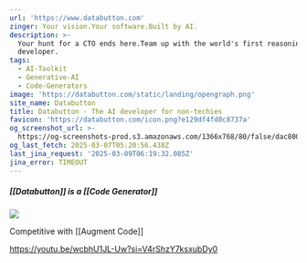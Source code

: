 ```yaml
---
url: 'https://www.databutton.com'
zinger: Your vision.Your software.Built by AI.
description: >-
  Your hunt for a CTO ends here.Team up with the world's first reasoning AI
  developer.
tags:
  - AI-Toolkit
  - Generative-AI
  - Code-Generators
image: 'https://databutton.com/static/landing/opengraph.png'
site_name: Databutton
title: Databutton - The AI developer for non-techies
favicon: 'https://databutton.com/icon.png?e129df4fd0c8737a'
og_screenshot_url: >-
  https://og-screenshots-prod.s3.amazonaws.com/1366x768/80/false/dac8009c4226d4ffc6a26d55de74f3ce93f68154dbc21d1067933ad903069890.jpeg
og_last_fetch: 2025-03-07T05:20:56.438Z
last_jina_request: '2025-03-09T06:19:32.085Z'
jina_error: TIMEOUT
---
```



##### [[Databutton]] is a [[Code Generator]]

![](https://i.imgur.com/cC7sfBi.png)


Competitive with [[Augment Code]]


https://youtu.be/wcbhU1JL-Uw?si=V4rShzY7ksxubDy0
